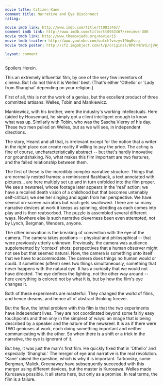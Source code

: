 ```yaml
---
movie title: Citizen Kane
comment title: Narrative and Eye Disconnect
rating: 

movie imdb link: http://www.imdb.com/title/tt0033467/
comment imdb link: http://www.imdb.com/title/tt0033467/reviews-386
movie tmdb link: http://www.themoviedb.org/movie/15
movie tmdb trailer: http://www.youtube.com/watch?v=zyv19bg0scg
movie tmdb poster: http://cf2.imgobject.com/t/p/original/8PdrM7atLnjVAyH3j7AbucfmKhD.jpg

layout: comment
---
```


Spoilers Herein.

This an extremely influential film, by one of the very few inventors of cinema. But I do not think it is Welles' best. (That's either 'Othello' or 'Lady from Shanghai' depending on your religion.)

First of all, this is not the work of a genius, but the excellent product of three committed artisans: Welles, Tobin and Mankiewicz.

Mankiewicz, with his brother, were the industry's working intellectuals. Here (aided by Houseman), he simply got a client intelligent enough to know what was up. Similarly with Tobin, who was the Sascha Vierny of his day. These two men pulled on Welles, but as we will see, in independent directions.

The story, Hearst and all that, is irrelevant except for the notion that a writer in the right place can create reality if willing to pay the price. The acting is fine of course, uncharacteristically abstract -- but that's hardly innovative nor groundshaking. No, what makes this film important are two features, and the failed relationship between them.

The first of these is the incredibly complex narrative structure. Things that are normally nested frames: a reminiscent flashback, a text annotated with pictures... are here multiply set up and in turn enfolded into the film proper. We see a newsreel, whose footage later appears in the 'real' action; we have a recalled death vision of a childhood but that becomes untenably self-critical; we see her singing and again from her perspective. We have several on-screen narrators but each gets swallowed. There are so many narrative devices at work it keeps us spinning, sledding as each comes into play and is then reabsorbed. The puzzle is assembled several different ways. Nowhere else is such narrative cleverness been even attempted, not by Lynch, Bergman, Wenders, anyone.

The other innovation is the breaking of convention with the eye of the camera. The camera takes positions -- physical and philosophical -- that were previously utterly unknown. Previously, the camera was audience supplemented by 'context' shots: perspectives that a human observer might not see but that seemed natural. Now, the camera is something unto itself that we have to accommodate. The camera does things no human would or could. It sometimes (often!) sees two things simultaneously, something that never happens with the natural eye. It has a curiosity that we would not have directed. The eye defines the lighting, not the other way around -- here everything is colored not by what it is, but by how the film's eye changes it.

Both of these experiments are masterful. They changed the world of films, and hence dreams, and hence all of abstract thinking forever.

But the flaw, the lethal problem with this film is that the two experiments have independent lives. They are not coordinated beyond some fairly easy touchpoints and then only in the simplest of ways: an image that is being described by a speaker and the nature of the newsreel. It is as if there were TWO geniuses at work, each doing something important and neither communicating with the other. So when there is a shift or a trick in the narrative, the eye is ignorant of it.

But hey, it was just the man's first film. He quickly fixed that in 'Othello' and especially 'Shanghai.' The merger of eye and narrative is the real revolution. 'Kane' raised the question, which is why it is important. Tarkovsky, some Bergman, Malick, Greenaway have subsequently succeeded with this merger using different devices, but the master is Kurosawa. Welles made Kurosawa possible. It all starts here, but only as a promise. In real terms, the film is a failure.